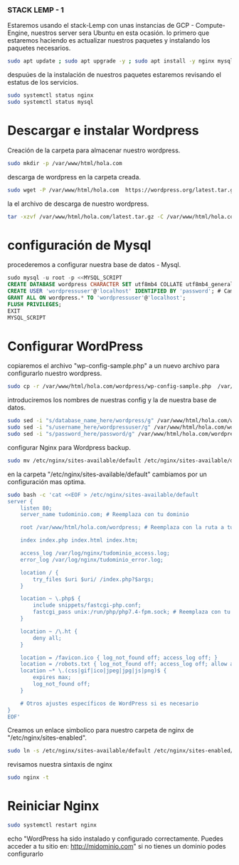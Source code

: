 ### STACK LEMP  - 1

Estaremos usando el stack-Lemp con unas instancias de GCP - Compute-Engine, nuestros server sera Ubuntu en esta ocasión.
lo primero que estaremos haciendo es actualizar nuestros paquetes y instalando los paquetes necesarios.
```Bash
sudo apt update ; sudo apt upgrade -y ; sudo apt install -y nginx mysql-server php-fpm php-mysql
```
despuúes de la instalación de nuestros paquetes estaremos revisando el estatus de los servicios.
```Bash
sudo systemctl status nginx 
sudo systemctl status mysql
```
# Descargar e instalar Wordpress
Creación de la carpeta para almacenar nuestro wordpress.
```Bash
sudo mkdir -p /var/www/html/hola.com 
```
descarga de wordpress en la carpeta creada.
```Bash
sudo wget -P /var/www/html/hola.com  https://wordpress.org/latest.tar.gz 
```
la el archivo de descarga de nuestro wordpress.
```Bash
tar -xzvf /var/www/html/hola.com/latest.tar.gz -C /var/www/html/hola.com/
```
# configuración de Mysql
procederemos a configurar nuestra base de datos - Mysql.
```Sql
sudo mysql -u root -p <<MYSQL_SCRIPT
CREATE DATABASE wordpress CHARACTER SET utf8mb4 COLLATE utf8mb4_general_ci;
CREATE USER 'wordpressuser'@'localhost' IDENTIFIED BY 'password'; # Cambia 'password' por una contraseña fuerte
GRANT ALL ON wordpress.* TO 'wordpressuser'@'localhost';
FLUSH PRIVILEGES;
EXIT
MYSQL_SCRIPT
```
# Configurar WordPress
copiaremos el archivo "wp-config-sample.php" a un nuevo archivo para configurarlo nuestro wordpress.
```Bash
sudo cp -r /var/www/html/hola.com/wordpress/wp-config-sample.php  /var/www/html/hola.com/wordpress/wp-config.php
```
introduciremos los nombres de nuestras config y la de nuestra base de datos.
```Bash
sudo sed -i "s/database_name_here/wordpress/g" /var/www/html/hola.com/wordpress/wp-config.php
sudo sed -i "s/username_here/wordpressuser/g" /var/www/html/hola.com/wordpress/wp-config.php
sudo sed -i "s/password_here/password/g" /var/www/html/hola.com/wordpress/wp-config.php
```
configurar Nginx para Wordpress backup.
```Bash
sudo mv /etc/nginx/sites-available/default /etc/nginx/sites-available/default.backup
```
en la carpeta "/etc/nginx/sites-available/default" cambiamos por un configuración mas optima.
```Bash
sudo bash -c 'cat <<EOF > /etc/nginx/sites-available/default
server {
    listen 80;
    server_name tudominio.com; # Reemplaza con tu dominio

    root /var/www/html/hola.com/wordpress; # Reemplaza con la ruta a tu instalación de WordPress

    index index.php index.html index.htm;

    access_log /var/log/nginx/tudominio_access.log;
    error_log /var/log/nginx/tudominio_error.log;

    location / {
        try_files $uri $uri/ /index.php?$args;
    }

    location ~ \.php$ {
        include snippets/fastcgi-php.conf;
        fastcgi_pass unix:/run/php/php7.4-fpm.sock; # Reemplaza con tu versión de PHP
    }

    location ~ /\.ht {
        deny all;
    }

    location = /favicon.ico { log_not_found off; access_log off; }
    location = /robots.txt { log_not_found off; access_log off; allow all; }
    location ~* \.(css|gif|ico|jpeg|jpg|js|png)$ {
        expires max;
        log_not_found off;
    }

    # Otros ajustes específicos de WordPress si es necesario
}
EOF'
```
Creamos un enlace simbolico para nuestro carpeta de nginx de "/etc/nginx/sites-enabled".
```Bash
sudo ln -s /etc/nginx/sites-available/default /etc/nginx/sites-enabled/
```
revisamos nuestra sintaxis de nginx 
```Bash
sudo nginx -t 
```
# Reiniciar Nginx
```Bash
sudo systemctl restart nginx 
```
echo "WordPress ha sido instalado y configurado correctamente. Puedes acceder a tu sitio en: http://midominio.com"
si no tienes un dominio podes configurarlo 

